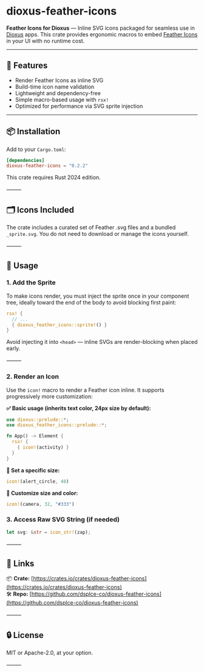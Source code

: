 # dioxus-feather-icons

**Feather Icons for Dioxus** — Inline SVG icons packaged for seamless use in [Dioxus](https://dioxuslabs.com/) apps. This crate provides ergonomic macros to embed [Feather Icons](https://feathericons.com/) in your UI with no runtime cost.

---

## 🖤 Features

- Render Feather Icons as inline SVG
- Build-time icon name validation
- Lightweight and dependency-free
- Simple macro-based usage with `rsx!`
- Optimized for performance via SVG sprite injection

---

## 📦 Installation

Add to your `Cargo.toml`:

```toml
[dependencies]
dioxus-feather-icons = "0.2.2"
```
This crate requires Rust 2024 edition.

⸻

## 🗂️ Icons Included

The crate includes a curated set of Feather .svg files and a bundled `_sprite.svg`. You do not need to download or manage the icons yourself.

⸻

## 🚀 Usage

### 1. Add the Sprite

To make icons render, you must inject the sprite once in your component tree, ideally toward the end of the body to avoid blocking first paint:
```rust
rsx! {
  // ...
  { dioxus_feather_icons::sprite!() }
}
```

Avoid injecting it into `<head>` — inline SVGs are render-blocking when placed early.

⸻

### 2. Render an Icon

Use the `icon!` macro to render a Feather icon inline. It supports progressively more customization:

**✅ Basic usage (inherits text color, 24px size by default):**
```rust 
use dioxus::prelude::*;
use dioxus_feather_icons::prelude::*;

fn App() -> Element {
  rsx! {
    { icon!(activity) }
  }
}
```

**🎨 Set a specific size:**

```rust 
icon!(alert_circle, 48)
```

**📐 Customize size and color:**

```rust
icon!(camera, 32, "#333")
```

### 3. Access Raw SVG String (if needed)

```rust
let svg: &str = icon_str!(zap);
```

⸻

## 📁 Links

📦 **Crate:** [https://crates.io/crates/dioxus-feather-icons](https://crates.io/crates/dioxus-feather-icons)<br>
🛠️ **Repo:** [https://github.com/dsplce-co/dioxus-feather-icons](https://github.com/dsplce-co/dioxus-feather-icons)

⸻

## 🔒 License

MIT or Apache-2.0, at your option.

⸻
